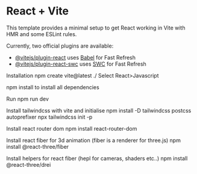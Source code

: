 # React + Vite

This template provides a minimal setup to get React working in Vite with HMR and some ESLint rules.

Currently, two official plugins are available:

- [@vitejs/plugin-react](https://github.com/vitejs/vite-plugin-react/blob/main/packages/plugin-react/README.md) uses [Babel](https://babeljs.io/) for Fast Refresh
- [@vitejs/plugin-react-swc](https://github.com/vitejs/vite-plugin-react-swc) uses [SWC](https://swc.rs/) for Fast Refresh

Installation
npm create vite@latest ./
Select React>Javascript

npm install
to install all dependencies

Run
npm run dev

Install tailwindcss with vite and initialise
npm install -D tailwindcss postcss autoprefixer
npx tailwindcss init -p

Install react router dom
npm install react-router-dom

Install react fiber for 3d animation (fiber is a renderer for three.js)
npm install @react-three/fiber

Install helpers for react fiber (hepl for cameras, shaders etc..)
npm install @react-three/drei
